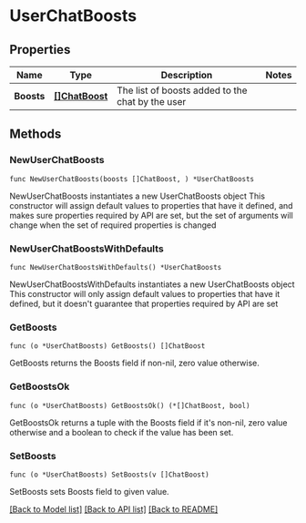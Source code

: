 # UserChatBoosts

## Properties

Name | Type | Description | Notes
------------ | ------------- | ------------- | -------------
**Boosts** | [**[]ChatBoost**](ChatBoost.md) | The list of boosts added to the chat by the user | 

## Methods

### NewUserChatBoosts

`func NewUserChatBoosts(boosts []ChatBoost, ) *UserChatBoosts`

NewUserChatBoosts instantiates a new UserChatBoosts object
This constructor will assign default values to properties that have it defined,
and makes sure properties required by API are set, but the set of arguments
will change when the set of required properties is changed

### NewUserChatBoostsWithDefaults

`func NewUserChatBoostsWithDefaults() *UserChatBoosts`

NewUserChatBoostsWithDefaults instantiates a new UserChatBoosts object
This constructor will only assign default values to properties that have it defined,
but it doesn't guarantee that properties required by API are set

### GetBoosts

`func (o *UserChatBoosts) GetBoosts() []ChatBoost`

GetBoosts returns the Boosts field if non-nil, zero value otherwise.

### GetBoostsOk

`func (o *UserChatBoosts) GetBoostsOk() (*[]ChatBoost, bool)`

GetBoostsOk returns a tuple with the Boosts field if it's non-nil, zero value otherwise
and a boolean to check if the value has been set.

### SetBoosts

`func (o *UserChatBoosts) SetBoosts(v []ChatBoost)`

SetBoosts sets Boosts field to given value.



[[Back to Model list]](../README.md#documentation-for-models) [[Back to API list]](../README.md#documentation-for-api-endpoints) [[Back to README]](../README.md)


